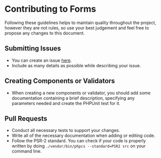 # Contributing to Forms

Following these guidelines helps to maintain quality throughout the project, however
  they are not rules, so use your best judgement and feel free to propose any changes to this document.

## Submitting Issues

* You can create an issue [here](https://github.com/eredi93/forms/issues/new).
* Include as many details as possible while describing your issue.

## Creating Components or Validators

* When creating a new components or validator, you should add some documentation containing a
  brief description, specifying any parameters needed and create the PHPUnit test for it.

## Pull Requests

* Conduct all necessary tests to support your changes.
* Write all of the necessary documentation when adding or editing code.
* Follow the PSR-2 standard. You can check if your code is properly written
  by doing `./vendor/bin/phpcs --standard=PSR2 src` on your command line.